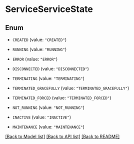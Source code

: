 # ServiceServiceState

## Enum


* `CREATED` (value: `"CREATED"`)

* `RUNNING` (value: `"RUNNING"`)

* `ERROR` (value: `"ERROR"`)

* `DISCONNECTED` (value: `"DISCONNECTED"`)

* `TERMINATING` (value: `"TERMINATING"`)

* `TERMINATED_GRACEFULLY` (value: `"TERMINATED_GRACEFULLY"`)

* `TERMINATED_FORCED` (value: `"TERMINATED_FORCED"`)

* `NOT_RUNNING` (value: `"NOT_RUNNING"`)

* `INACTIVE` (value: `"INACTIVE"`)

* `MAINTENANCE` (value: `"MAINTENANCE"`)


[[Back to Model list]](../README.md#documentation-for-models) [[Back to API list]](../README.md#documentation-for-api-endpoints) [[Back to README]](../README.md)


